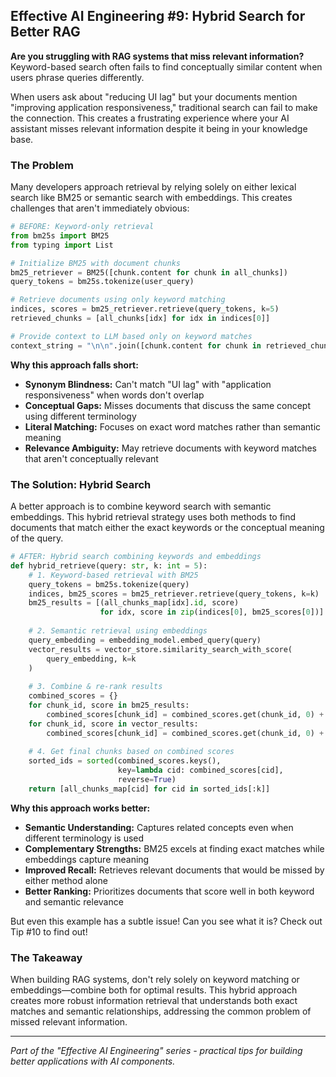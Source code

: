 ## Effective AI Engineering #9: Hybrid Search for Better RAG

**Are you struggling with RAG systems that miss relevant information?** Keyword-based search often fails to find conceptually similar content when users phrase queries differently.

When users ask about "reducing UI lag" but your documents mention "improving application responsiveness," traditional search can fail to make the connection. This creates a frustrating experience where your AI assistant misses relevant information despite it being in your knowledge base.

### The Problem

Many developers approach retrieval by relying solely on either lexical search like BM25 or semantic search with embeddings. This creates challenges that aren't immediately obvious:

```python
# BEFORE: Keyword-only retrieval
from bm25s import BM25
from typing import List

# Initialize BM25 with document chunks
bm25_retriever = BM25([chunk.content for chunk in all_chunks])
query_tokens = bm25s.tokenize(user_query)

# Retrieve documents using only keyword matching
indices, scores = bm25_retriever.retrieve(query_tokens, k=5)
retrieved_chunks = [all_chunks[idx] for idx in indices[0]]

# Provide context to LLM based only on keyword matches
context_string = "\n\n".join([chunk.content for chunk in retrieved_chunks])
```

**Why this approach falls short:**

- **Synonym Blindness:** Can't match "UI lag" with "application responsiveness" when words don't overlap
- **Conceptual Gaps:** Misses documents that discuss the same concept using different terminology
- **Literal Matching:** Focuses on exact word matches rather than semantic meaning
- **Relevance Ambiguity:** May retrieve documents with keyword matches that aren't conceptually relevant

### The Solution: Hybrid Search

A better approach is to combine keyword search with semantic embeddings. This hybrid retrieval strategy uses both methods to find documents that match either the exact keywords or the conceptual meaning of the query.

```python
# AFTER: Hybrid search combining keywords and embeddings
def hybrid_retrieve(query: str, k: int = 5):
    # 1. Keyword-based retrieval with BM25
    query_tokens = bm25s.tokenize(query)
    indices, bm25_scores = bm25_retriever.retrieve(query_tokens, k=k)
    bm25_results = [(all_chunks_map[idx].id, score) 
                    for idx, score in zip(indices[0], bm25_scores[0])]
    
    # 2. Semantic retrieval using embeddings
    query_embedding = embedding_model.embed_query(query)
    vector_results = vector_store.similarity_search_with_score(
        query_embedding, k=k
    )
    
    # 3. Combine & re-rank results
    combined_scores = {}
    for chunk_id, score in bm25_results:
        combined_scores[chunk_id] = combined_scores.get(chunk_id, 0) + score * 0.5
    for chunk_id, score in vector_results:
        combined_scores[chunk_id] = combined_scores.get(chunk_id, 0) + score * 0.5
    
    # 4. Get final chunks based on combined scores
    sorted_ids = sorted(combined_scores.keys(), 
                        key=lambda cid: combined_scores[cid], 
                        reverse=True)
    return [all_chunks_map[cid] for cid in sorted_ids[:k]]
```

**Why this approach works better:**

- **Semantic Understanding:** Captures related concepts even when different terminology is used
- **Complementary Strengths:** BM25 excels at finding exact matches while embeddings capture meaning
- **Improved Recall:** Retrieves relevant documents that would be missed by either method alone
- **Better Ranking:** Prioritizes documents that score well in both keyword and semantic relevance

But even this example has a subtle issue! Can you see what it is? Check out Tip #10 to find out!

### The Takeaway

When building RAG systems, don't rely solely on keyword matching or embeddings—combine both for optimal results. This hybrid approach creates more robust information retrieval that understands both exact matches and semantic relationships, addressing the common problem of missed relevant information.

---
*Part of the "Effective AI Engineering" series - practical tips for building better applications with AI components.*